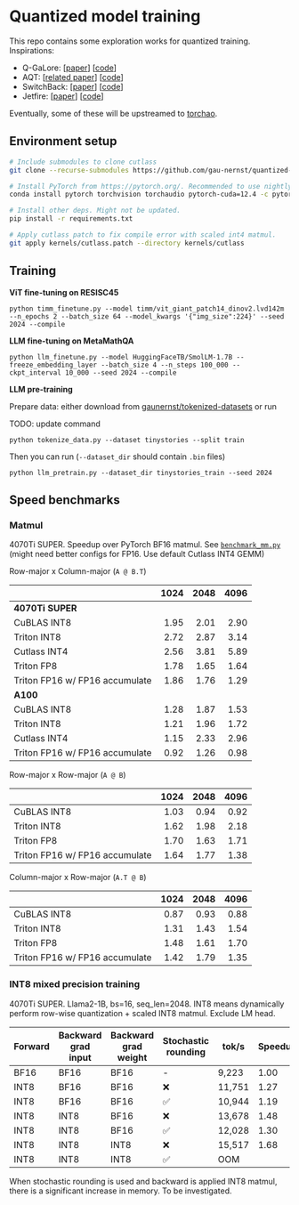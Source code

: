 # Quantized model training

This repo contains some exploration works for quantized training. Inspirations:

- Q-GaLore: [[paper](https://arxiv.org/abs/2407.08296)] [[code](https://github.com/VITA-Group/Q-GaLore)]
- AQT: [[related paper](https://arxiv.org/abs/2105.03536)] [[code](https://github.com/google/aqt)]
- SwitchBack: [[paper](https://openreview.net/forum?id=sqqASmpA2R)] [[code](https://github.com/bitsandbytes-foundation/bitsandbytes/blob/main/bitsandbytes/nn/triton_based_modules.py)]
- Jetfire: [[paper](https://arxiv.org/abs/2403.12422)] [[code](https://github.com/thu-ml/Jetfire-INT8Training)]

Eventually, some of these will be upstreamed to [torchao](https://github.com/pytorch/ao).

## Environment setup

```bash
# Include submodules to clone cutlass
git clone --recurse-submodules https://github.com/gau-nernst/quantized-training

# Install PyTorch from https://pytorch.org/. Recommended to use nightly version.
conda install pytorch torchvision torchaudio pytorch-cuda=12.4 -c pytorch-nightly -c nvidia

# Install other deps. Might not be updated.
pip install -r requirements.txt

# Apply cutlass patch to fix compile error with scaled int4 matmul.
git apply kernels/cutlass.patch --directory kernels/cutlass
```

## Training

**ViT fine-tuning on RESISC45**

```
python timm_finetune.py --model timm/vit_giant_patch14_dinov2.lvd142m --n_epochs 2 --batch_size 64 --model_kwargs '{"img_size":224}' --seed 2024 --compile
```

**LLM fine-tuning on MetaMathQA**

```
python llm_finetune.py --model HuggingFaceTB/SmolLM-1.7B --freeze_embedding_layer --batch_size 4 --n_steps 100_000 --ckpt_interval 10_000 --seed 2024 --compile
```

**LLM pre-training**

Prepare data: either download from [gaunernst/tokenized-datasets](https://huggingface.co/datasets/gaunernst/tokenized-datasets) or run

TODO: update command

```
python tokenize_data.py --dataset tinystories --split train
```

Then you can run (`--dataset_dir` should contain `.bin` files)

```
python llm_pretrain.py --dataset_dir tinystories_train --seed 2024
```

## Speed benchmarks

### Matmul

4070Ti SUPER. Speedup over PyTorch BF16 matmul. See [`benchmark_mm.py`](benchmark_mm.py) (might need better configs for FP16. Use default Cutlass INT4 GEMM)

Row-major x Column-major (`A @ B.T`)

|                                |   1024 |   2048 |   4096 |
|:-------------------------------|-------:|-------:|-------:|
| **4070Ti SUPER**
| CuBLAS INT8                    |   1.95 |   2.01 |   2.90 |
| Triton INT8                    |   2.72 |   2.87 |   3.14 |
| Cutlass INT4                   |   2.56 |   3.81 |   5.89 |
| Triton FP8                     |   1.78 |   1.65 |   1.64 |
| Triton FP16 w/ FP16 accumulate |   1.86 |   1.76 |   1.29 |
| **A100**
| CuBLAS INT8                    |   1.28 |   1.87 |   1.53 |
| Triton INT8                    |   1.21 |   1.96 |   1.72 |
| Cutlass INT4                   |   1.15 |   2.33 |   2.96 |
| Triton FP16 w/ FP16 accumulate |   0.92 |   1.26 |   0.98 |

Row-major x Row-major (`A @ B`)

|                                |   1024 |   2048 |   4096 |
|:-------------------------------|-------:|-------:|-------:|
| CuBLAS INT8                    |   1.03 |   0.94 |   0.92 |
| Triton INT8                    |   1.62 |   1.98 |   2.18 |
| Triton FP8                     |   1.70 |   1.63 |   1.71 |
| Triton FP16 w/ FP16 accumulate |   1.64 |   1.77 |   1.38 |

Column-major x Row-major (`A.T @ B`)

|                                |   1024 |   2048 |   4096 |
|:-------------------------------|-------:|-------:|-------:|
| CuBLAS INT8                    |   0.87 |   0.93 |   0.88 |
| Triton INT8                    |   1.31 |   1.43 |   1.54 |
| Triton FP8                     |   1.48 |   1.61 |   1.70 |
| Triton FP16 w/ FP16 accumulate |   1.42 |   1.79 |   1.35 |

### INT8 mixed precision training

4070Ti SUPER. Llama2-1B, bs=16, seq_len=2048. INT8 means dynamically perform row-wise quantization + scaled INT8 matmul. Exclude LM head.

Forward | Backward grad input | Backward grad weight | Stochastic rounding | tok/s  | Speedup
--------|---------------------|----------------------|---------------------|--------|--------
BF16    | BF16                | BF16                 | -                   |  9,223 | 1.00
INT8    | BF16                | BF16                 | ❌                  | 11,751 | 1.27
INT8    | BF16                | BF16                 | ✅                  | 10,944 | 1.19
INT8    | INT8                | BF16                 | ❌                  | 13,678 | 1.48
INT8    | INT8                | BF16                 | ✅                  | 12,028 | 1.30
INT8    | INT8                | INT8                 | ❌                  | 15,517 | 1.68
INT8    | INT8                | INT8                 | ✅                  | OOM

When stochastic rounding is used and backward is applied INT8 matmul, there is a significant increase in memory. To be investigated.
